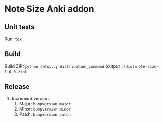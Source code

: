 # Note Size Anki addon

## Unit tests

Run: `tox`

## Build

Build ZIP: `python setup.py distribution_command` (output `./dist/note-size-1.0-0.zip`)

## Release
1. Increment version:
   1. Major: `bumpversion major`
   2. Minor: `bumpversion minor`
   3. Patch: `bumpversion patch`